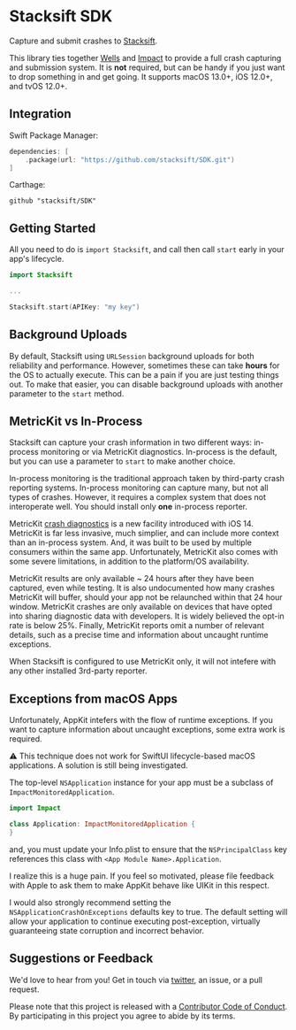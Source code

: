 # Stacksift SDK

Capture and submit crashes to [Stacksift](https://www.stacksift.io).

This library ties together [Wells][wells] and [Impact][impact] to provide a full crash capturing and submission system. It is **not** required, but can be handy if you just want to drop something in and get going. It supports macOS 13.0+, iOS 12.0+, and tvOS 12.0+.

## Integration

Swift Package Manager:

```swift
dependencies: [
    .package(url: "https://github.com/stacksift/SDK.git")
]
```

Carthage:

```
github "stacksift/SDK"
```

## Getting Started

All you need to do is `import Stacksift`, and call then call `start` early in your app's lifecycle.

```swift
import Stacksift

...

Stacksift.start(APIKey: "my key")
```

## Background Uploads

By default, Stacksift using `URLSession` background uploads for both reliability and performance. However, sometimes these can take **hours** for the OS to actually execute. This can be a pain if you are just testing things out. To make that easier, you can disable background uploads with another parameter to the `start` method.

## MetricKit vs In-Process

Stacksift can capture your crash information in two different ways: in-process monitoring or via MetricKit diagnostics. In-process is the default, but you can use a parameter to `start` to make another choice.

In-process monitoring is the traditional approach taken by third-party crash reporting systems. In-process monitoring can capture many, but not all types of crashes. However, it requires a complex system that does not interoperate well. You should install only **one** in-process reporter.

MetricKit [crash diagnostics][mxcrashdiagnostic] is a new facility introduced with iOS 14. MetricKit is far less invasive, much simplier, and can include more context than an in-process system. And, it was built to be used by multiple consumers within the same app. Unfortunately, MetricKit also comes with some severe limitations, in addition to the platform/OS availability.

MetricKit results are only available ~ 24 hours after they have been captured, even while testing. It is also undocumented how many crashes MetricKit will buffer, should your app not be relaunched within that 24 hour window. MetricKit crashes are only available on devices that have opted into sharing diagnostic data with developers. It is widely believed the opt-in rate is below 25%. Finally, MetricKit reports omit a number of relevant details, such as a precise time and information about uncaught runtime exceptions.

When Stacksift is configured to use MetricKit only, it will not intefere with any other installed 3rd-party reporter.

## Exceptions from macOS Apps

Unfortunately, AppKit intefers with the flow of runtime exceptions. If you want to capture information about uncaught exceptions, some extra work is required.

⚠️ This technique does not work for SwiftUI lifecycle-based macOS applications. A solution is still being investigated. 

The top-level `NSApplication` instance for your app must be a subclass of `ImpactMonitoredApplication`.

```swift
import Impact

class Application: ImpactMonitoredApplication {
}
```

and, you must update your Info.plist to ensure that the `NSPrincipalClass` key references this class with `<App Module Name>.Application`.

I realize this is a huge pain. If you feel so motivated, please file feedback with Apple to ask them to make AppKit behave like UIKit in this respect.

I would also strongly recommend setting the `NSApplicationCrashOnExceptions` defaults key to true. The default setting will allow your application to continue executing post-exception, virtually guaranteeing state corruption and incorrect behavior.

## Suggestions or Feedback

We'd love to hear from you! Get in touch via [twitter](https://twitter.com/stacksift), an issue, or a pull request.

Please note that this project is released with a [Contributor Code of Conduct](CODE_OF_CONDUCT.md). By participating in this project you agree to abide by its terms.

[impact]: https://github.com/stacksift/Impact
[wells]: https://github.com/stacksift/Wells
[metrickit]: https://developer.apple.com/documentation/metrickit
[mxcrashdiagnostic]: https://developer.apple.com/documentation/metrickit/mxcrashdiagnostic
